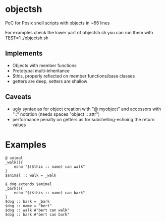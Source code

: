 # objectsh
PoC for Posix shell scripts with objects in ~66 lines

For examples check the lower part of objectsh.sh
you can run them with TEST=1 ./objectsh.sh

## Implements
* Objects with member functions
* Prototypal multi-inheritance
* $this, properly reflected on member functions/base classes
* getters are deep, setters are shallow

## Caveats
* ugly syntax as for object creation with "@ myobject" and accessors with "::" notation (needs spaces "object :: attr")
* performance penalty on getters as for subshelling-echoing the return values

# Examples

```shell
@ animal
_walk(){
	echo "$($this :: name) can walk"
}
$animal :: walk = _walk

§ dog extends $animal
_bark(){
	echo "$($this :: name) can bark"
}
$dog :: bark = _bark
$dog :: name = "bert"
$dog :: walk #"bert can walk"
$dog :: bark #"bert can bark"
```
